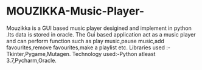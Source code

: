 # MOUZIKKA-Music-Player-
Mouzikka is a GUI based music player desigined and implement in python .Its data is stored in oracle.
The Gui based application act as a music player and can perform function such as play music,pause music,add favourites,remove favourites,make a playlist etc.
Libraries used :-Tkinter,Pygame,Mutagen.
Technology used:-Python atleast 3.7,Pycharm,Oracle.
